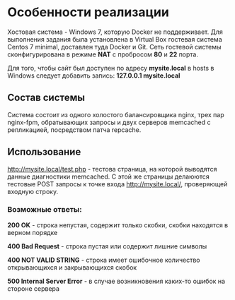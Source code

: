 # Особенности реализации
Хостовая система - Windows 7, которую Docker не поддерживает. Для выполнения задания была установлена в Virtual Box гостевая система Centos 7 minimal, доставлен туда Docker и Git. Сеть гостевой системы сконфигурирована в режиме **NAT**  с пробросом **80** и **22** порта.

Для того, чтобы сайт был доступен по адресу **mysite.local** в hosts в Windows следует добавить запись:
**127.0.0.1	mysite.local**

## Состав системы

Cистема состоит из одного холостого балансировщика nginx, трех пар nginx-fpm, обратывающих запросы и двух серверов memcached c репликацией, посредством патча repcache.

## Использование
http://mysite.local/test.php - тестова страница, на которой выводятся данные диагностики memcached. С этой же страницы делаюются тестовые POST запросы к точке входа http://mysite.local/, проверяющей входную строку.

### Возможные ответы:

**200 OK** - строка непустая, содержит только скобки, скобки находятся в верном порядке

**400 Bad Request** - строка пустая или содержит лишние символы

**400 NOT VALID STRING** - строка имеет ошибочное количество открывающихся и закрывающихся скобок

**500 Internal Server Error** - в случае возникновения каких-то ошибок на стороне сервера
